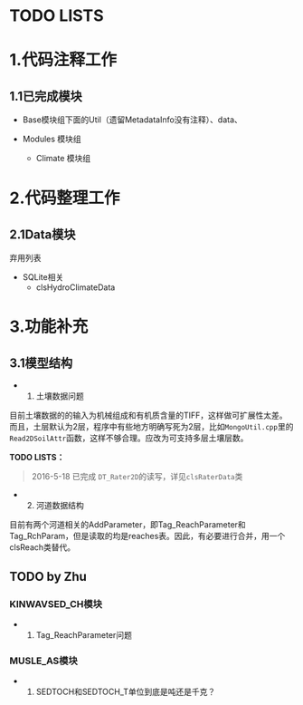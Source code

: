 TODO LISTS
=======

# 1.代码注释工作

## 1.1已完成模块

+ Base模块组下面的Util（遗留MetadataInfo没有注释）、data、

+ Modules 模块组
	+ Climate 模块组 


# 2.代码整理工作

## 2.1Data模块

弃用列表

+ SQLite相关
	+ clsHydroClimateData


# 3.功能补充

## 3.1模型结构

+ 1. 土壤数据问题

目前土壤数据的的输入为机械组成和有机质含量的TIFF，这样做可扩展性太差。而且，土层默认为2层，程序中有些地方明确写死为2层，比如`MongoUtil.cpp`里的`Read2DSoilAttr`函数，这样不够合理。应改为可支持多层土壤层数。

**TODO LISTS：**




> 2016-5-18 已完成 `DT_Rater2D`的读写，详见`clsRaterData`类
> 

+ 2. 河道数据结构

目前有两个河道相关的AddParameter，即Tag_ReachParameter和Tag_RchParam，但是读取的均是reaches表。因此，有必要进行合并，用一个clsReach类替代。



## TODO by Zhu

### KINWAVSED_CH模块

+ 1. Tag_ReachParameter问题

### MUSLE_AS模块

+ 1. SEDTOCH和SEDTOCH_T单位到底是吨还是千克？